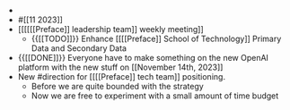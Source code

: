 - 
- #[[11 2023]]
- [[[[[[Preface]] leadership team]] weekly meeting]]
    - {{[[TODO]]}}  Enhance [[[[Preface]] School of Technology]] Primary Data and Secondary Data
- {{[[DONE]]}}  Everyone have to make something on the new OpenAI platform with the new stuff on [[November 14th, 2023]]
- New #direction for [[[[Preface]] tech team]] positioning.
    - Before we are quite bounded with the strategy 
    - Now we are free to experiment with a small amount of time budget
